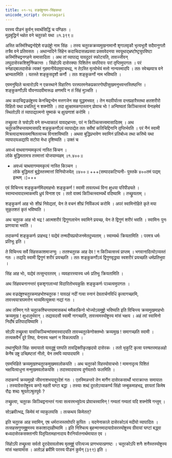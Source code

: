 ```yaml
---
title: ०१-१६ वज्रदंष्ट्रनाम-सिंहकथा
unicode_script: devanagari
---
```


परस्य पीडनं कुर्वन् स्वार्थसिद्धिं च पण्डितः ।  
मूढबुद्धिर्न भक्षेत वने चतुरको यथा ॥१.३९९॥

अस्ति कस्मिंश्चिद्वनोद्देशे वज्रदंष्ट्रो नाम सिंहः । तस्य चतुरकक्रव्यमुखनामानौ शृगालवृकौ भृत्यभूतौ सदैवानुगतौ तत्रैव वने प्रतिवसतः । अथान्यदिने सिंहेन कदाचिदासन्नप्रसवा प्रसववेदनया स्वयूथाद्भ्रष्टोष्ट्र्युपविष्टा कस्मिंश्चिद्वनगहने समासादिता । अथ तां व्यापाद्य यावदुदरं स्फोटयति, तावज्जीवन् लघुदासेरकशिशुर्निष्क्रान्तः । सिंहोऽपि दासेरक्याः पिशितेन सपरिवारः परां तृप्तिमुपागतः । परं स्नेहाद्बालदासेकं त्यक्तं गृहमानीयेदमुवाचभद्र, न तेऽस्ति मृत्योर्भयं मत्तो नान्यस्मादपि
। ततः स्वेच्छयात्र वने भ्राम्यतामिति । यतस्ते शङ्कुसदृशौ कर्णौ । ततः शङ्कुकर्णो नाम भविष्यति ।  

एवमनुष्ठिते चत्वारोऽपि न एकस्थाने विहारिणः परस्परमनेकप्रकारगोष्ठीसुखमनुभवन्तस्तिष्ठन्ति । शङ्कुकर्णोऽपि यौवनपदवीमारूढः क्षणमपि न तं सिंहं मुञ्चति ।  

अथ कदाचिद्वज्रदंष्ट्रस्य केनचिद्वन्येन मत्तगजेन सह युद्धमभवत् । तेन मदवीर्यात्स दन्तप्रहारैस्तथा क्षतशरीरो विहितो यथा प्रचलितुं न शक्नोति । तदा क्षुत्क्षामकण्ठस्तान् प्रोवाच भोः ! अन्विष्यतां किञ्चित्सत्त्वं येनाहमेवं स्थितोऽपि तं व्यापाद्यात्मनो युष्माकं च क्षुत्प्रणाशं करोमि ।  

तच्छ्रुत्वा ते त्रयोऽपि वने सन्ध्याकालं यावद्भ्रान्ताः, परं न किञ्चित्सत्त्वमासादितम् ।  अथ चतुरकश्चिन्तयामासयदि शङ्कुकर्णोऽयं व्यापाद्येत ततः सर्वेषां कतिचिद्दिनानि तृप्तिर्भवति । परं नैनं स्वामी मित्रत्वादाश्रयसमाश्रितत्वाच्च विनाशयिष्यति । अथवा बुद्धिप्रभावेण स्वामिनं प्रतिबोध्य तथा करिष्ये यथा व्यापादयअद्यापि सटोपा मेधा दृशिष्यति । उक्तं च

अवध्यं वाथवागम्यमकृत्यं नास्ति किंचन ।  
लोके बुद्धिमतामत्र तस्मात्तां योजयाम्यहम् ॥१.४००॥

  - अवध्यं चाथवागम्यमकृत्यं नास्ति किञ्चन ।  
लोके बुद्धिमतां बुद्धेस्तस्मात्तां विनियोजयेत् ॥४००॥ +++(सम्पादकटिप्पनी- पुस्तके ४००तमं पद्यम् इत्थम् ।)+++


एवं विचिन्त्य शङ्कुकर्णमिदमाहभोः शङ्कुकर्ण ! स्वामी तावत्पथ्यं विना क्षुधया परिपीड्यते । स्वाम्यभावादस्माकमपि ध्रुवं विनाश एव । ततो वाक्यं किञ्चित्स्वाम्यर्थे वदिष्यामि । तच्छ्रूयताम् ।  

शङ्कुकर्ण आह भोः शीघ्रं निवेद्यतां, येन ते वचनं शीघ्रं निर्विकल्पं करोमि । अपरं स्वामिनोहिते कृते मया सुकृतशतं कृतं भविष्यति ।  

अथ चतुरक आह भो भद्र ! आत्मशरीरं द्विगुणलाभेन स्वामिने प्रयच्छ, येन ते द्विगुणं शरीरं भवति । स्वामिनः पुनः प्राणयात्रा भवति ।  

तदाकर्ण्य शङ्कुकर्णः प्राहभद्र ! यद्येवं तन्मदीयप्रयोजनमेतदुच्यताम् । स्वाम्यर्थः क्रियतामिति । परमत्र धर्मः प्रतिभूः इति ।  

ते विचिन्त्य सर्वे सिंहसकाशमाजग्मुः । ततश्चतुरक आह देव ! न किञ्चित्सत्त्वं प्राप्तम् । भगवानादित्योऽप्यस्तं गतः । तद्यदि स्वामी द्विगुणं शरीरं प्रयच्छति । ततः शङ्कुकर्णोऽयं द्विगुणवृद्ध्या स्वशरीरं प्रयच्छति धर्मप्रतिभुवा ।  

सिंह आह भोः, यद्येवं तत्सुन्दरतरम् । व्यवहारस्यास्य धर्मः प्रतिभूः क्रियतामिति ।  

अथ सिंहवचनानन्तरं वृकशृगालाभ्यां विदारितोभयकुक्षिः शङ्कुकर्णः पञ्चत्वमुपागतः ।  

अथ वज्रदंष्ट्रश्चतुरकमाहभोश्चतुरक ! यावदहं नदीं गत्वा स्नानं देवतार्चनविधिं कृत्वागच्छामि, तावत्त्वयात्रापमत्तेन भाव्यमित्युक्त्वा नद्यां गतः ।  

अथ तस्मिन् गते चतुरकश्चिन्तयामासकथं ममैकाकिनो भोज्योऽयमुष्ट्रो भविष्यति इति विचिन्त्य क्रव्यमुखमाहभोः क्रव्यमुख ! क्षुधालुर्भवान् । तद्यावदसौ स्वामी नागच्छति, तावत्त्वमस्योष्ट्रस्य मांसं भक्षय । अहं त्वां स्वामिनो निर्दोषं प्रतिपादयिष्यामि ।  

सोऽपि तच्छ्रुत्वा यावत्किञ्चिन्मांसमास्वादयति तावच्चतुरकेणोक्तम्भोः क्रव्यमुख ! समागच्छति स्वामी । तत्त्यक्त्वैनं दूरे तिष्ठ, येनास्य भक्षणं न विकल्पयति ।  

तथानुष्ठिते सिंहः समायातो यावदुष्ट्रं पश्यति तावद्रिक्तीकृतहृदयो दासेरकः । ततो भृकुटिं कृत्वा परुषतरमाहअहो केनैष उष्ट्र उच्छिष्टतां नीतो, येन तमपि व्यापादयामि ।  

एवमभिहिते क्रव्यमुखश्चतुरकमुखमवलोकयति । अथ चतुरको विहस्योवाचभोः ! मामनादृत्य पिशितं भक्षयित्वाधुना मन्मुखमवलोकयसि । तदास्वादयास्य दुर्णयतरोः फलमिति ।  

तदाकर्ण्य क्रव्यमुखो जीवनाशभयाद्दूरदेशं गतः । एतस्मिन्नन्तरे तेन मार्गेण दासेरकसार्थो भाराक्रान्तः समायातः । तस्याग्रेसरोष्ट्रस्य कण्ठे महती घण्टा बद्धा । तस्याः शब्दं दुरतोऽप्याकर्ण्य सिंहो जम्बुकमाहभद्र, ज्ञायतां किमेष रौद्रः शब्दः श्रूयतेऽश्रुतपूर्वः ?

तच्छ्रुत्वा, चतुरकः किञ्चिद्वनान्तरं गत्वा सत्वरमभ्युपेत्य प्रोवाचस्वामिन् ! गम्यतां गम्यतां यदि शक्नोषि गन्तुम् ।  

सोऽब्रवीत्भद्र, किमेवं मां व्याकुलयसि । तत्कथय किमेतत्?

इति चतुरक आह स्वामिन्, एष धर्मराजस्तवोपरि कुपितः । यदनेनाकाले दासेरकोऽयं मदीयो व्यापादितः । तत्सहस्रगुणमुष्ट्रमस्य सकाशाद्ग्रहीष्यामि । इति निश्चित्य बृहन्मानमादायाग्रेसरस्योष्ट्रस्य ग्रीवायां घण्टां बद्ध्वा बध्यदासेरकसक्तानपि पितृपितामहानादाय वैरनिर्यातनार्थमायात एव ।  

सिंहोऽपि तच्छ्रुत्वा सर्वतो दूरादेवावलोक्य मृतमुष्ट्रं परित्यज्य प्राणभयात्प्रणष्टः । चतुरकोऽपि शनैः शनैस्तस्योष्ट्रस्य मांसं भक्षयामास । अतोऽहं ब्रवीमि परस्य पीडनं कुर्वन् (३९९) इति ।  

